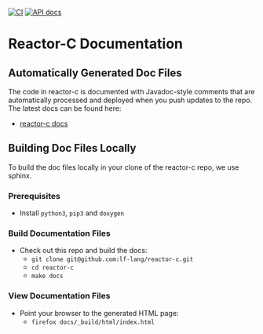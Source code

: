 [![CI](https://github.com/lf-lang/reactor-c/actions/workflows/ci.yml/badge.svg)](https://github.com/lf-lang/reactor-c/actions/workflows/ci.yml)
[![API docs](https://github.com/lf-lang/reactor-c/actions/workflows/api-docs.yml/badge.svg)](https://github.com/lf-lang/reactor-c/actions/workflows/api-docs.yml)

# Reactor-C Documentation

## Automatically Generated Doc Files

The code in reactor-c is documented with Javadoc-style comments that are automatically processed and deployed when you push updates to the repo.  The latest docs can be found here:

- [reactor-c docs](https://www.lf-lang.org/reactor-c/)

## Building Doc Files Locally

To build the doc files locally in your clone of the reactor-c repo, we use sphinx.

### Prerequisites

- Install `python3`, `pip3` and `doxygen`

### Build Documentation Files

- Check out this repo and build the docs:
  - `git clone git@github.com:lf-lang/reactor-c.git`
  - `cd reactor-c`
  - `make docs`

### View Documentation Files

- Point your browser to the generated HTML page:
  - `firefox docs/_build/html/index.html`

